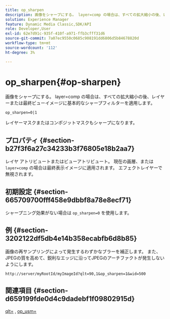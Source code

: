 ```yaml
---
title: op_sharpen
description: 画像をシャープにする。 layer=comp の場合は、すべての拡大縮小の後、レイヤーまたは最終ビューイメージに基本的なシャープフィルターを適用します。
solution: Experience Manager
feature: Dynamic Media Classic,SDK/API
role: Developer,User
exl-id: 62e7d91c-935f-410f-a971-ffb3cfff31d6
source-git-commit: 7a07ec9550c0685c908191dd6806d5b84678820d
workflow-type: tm+mt
source-wordcount: '112'
ht-degree: 3%

---
```


# op_sharpen{#op-sharpen}

画像をシャープにする。 layer=comp の場合は、すべての拡大縮小の後、レイヤーまたは最終ビューイメージに基本的なシャープフィルターを適用します。

`op_sharpen=0|1`

レイヤーマスクまたはコンポジットマスクもシャープになります。

## プロパティ {#section-b27f3f6a27c34233b3f76805e18b2aa7}

レイヤ アトリビュートまたはビューアトリビュート。 現在の画層、または `layer=comp` の場合は最終表示イメージに適用されます。 エフェクトレイヤーで無視されます。

## 初期設定 {#section-665709700fff458e9dbbf8a78e8ecf71}

シャープニング効果がない場合は `op_sharpen=0` を使用します。

## 例 {#section-3202122df5db4e14b358ecabfb6d8b85}

画像の再サンプリングによって発生するわずかなブラーを補正します。 また、JPEGの質を高めて、鋭利なエッジに沿ってJPEGのアーチファクトが発生しないようにします。

`http://server/myRootId/myImageId?qlt=90,1&op_sharpen=1&wid=500`

## 関連項目 {#section-d659199fde0d4c9dadebf1f09802915d}

[qlt=](../../../../../is-api/http-ref/image-serving-api-ref/c-http-protocol-reference/c-command-reference/r-is-http-qlt.md#reference-f69ed0758c784b0385d979820546d352) , [op_usm=](../../../../../is-api/http-ref/image-serving-api-ref/c-http-protocol-reference/c-command-reference/r-op-sharpen.md#reference-c32573230c6140f883efdaa201ea8541)
